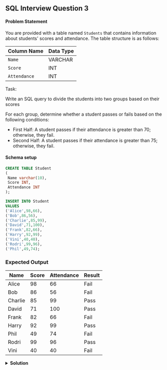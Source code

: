 ## SQL Interview Question 3

#### Problem Statement

You are provided with a table named `Students` that contains information about students' scores and attendance.
The table structure is as follows:  

| Column Name  | Data Type |
|--------------|-----------|
| `Name`       | VARCHAR   |
| `Score`      | INT       |
| `Attendance` | INT       |

Task:  

Write an SQL query to divide the students into two groups based on their scores

For each group, determine whether a student passes or fails based on the following conditions:  
- First Half: A student passes if their attendance is greater than 70; otherwise, they fail.  
- Second Half: A student passes if their attendance is greater than 75; otherwise, they fail.  

#### Schema setup

```sql
CREATE TABLE Student
( 
 Name varchar(10),
 Score INT,
 Attendance INT
);

INSERT INTO Student
VALUES
('Alice',98,66),
('Bob',86,56),
('Charlie',85,99),
('David',71,100),
('Frank',82,66),
('Harry',92,99),
('Vini',40,40),
('Rodri',99,96),
('Phil',49,74);
```

### Expected Output

| Name    | Score | Attendance | Result |
|---------|-------|------------|--------|
| Alice   | 98    | 66         | Fail   |
| Bob     | 86    | 56         | Fail   |
| Charlie | 85    | 99         | Pass   |
| David   | 71    | 100        | Pass   |
| Frank   | 82    | 66         | Fail   |
| Harry   | 92    | 99         | Pass   |
| Phil    | 49    | 74         | Fail   |
| Rodri   | 99    | 96         | Pass   |
| Vini    | 40    | 40         | Fail   |

<details>
<summary><strong>Solution</strong></summary>

```sql
WITH flags AS
(SELECT *,NTILE(2) OVER(ORDER BY Score Desc) AS flag FROM Student)

SELECT
    Name,
    Score,
    Attendance,
    CASE
     WHEN flag = 1 AND Attendance > 70 THEN 'Pass'
     WHEN flag = 2 AND Attendance > 75 THEN 'Pass'
     ELSE 'Fail'
    END AS Result
FROM flags
ORDER BY Name;
```
</details>
